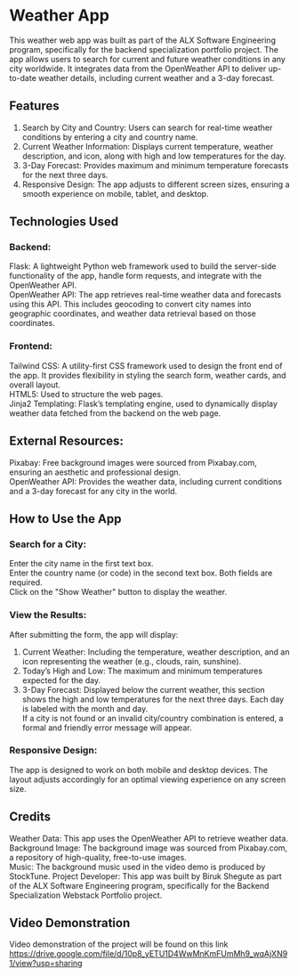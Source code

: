 # Weather App
This weather web app was built as part of the ALX Software Engineering program, specifically for the backend specialization portfolio project. The app allows users to search for current and future weather conditions in any city worldwide. It integrates data from the OpenWeather API to deliver up-to-date weather details, including current weather and a 3-day forecast.

## Features
1) Search by City and Country: Users can search for real-time weather conditions by entering a city and country name.
2) Current Weather Information: Displays current temperature, weather description, and icon, along with high and low temperatures for the day.
3) 3-Day Forecast: Provides maximum and minimum temperature forecasts for the next three days.
4) Responsive Design: The app adjusts to different screen sizes, ensuring a smooth experience on mobile, tablet, and desktop.

## Technologies Used
### Backend:
Flask: A lightweight Python web framework used to build the server-side functionality of the app, handle form requests, and integrate with the OpenWeather API. <br>
OpenWeather API: The app retrieves real-time weather data and forecasts using this API. This includes geocoding to convert city names into geographic coordinates, and weather data retrieval based on those coordinates.
### Frontend:
Tailwind CSS: A utility-first CSS framework used to design the front end of the app. It provides flexibility in styling the search form, weather cards, and overall layout. <br>
HTML5: Used to structure the web pages. <br>
Jinja2 Templating: Flask’s templating engine, used to dynamically display weather data fetched from the backend on the web page.

## External Resources:
Pixabay: Free background images were sourced from Pixabay.com, ensuring an aesthetic and professional design. <br>
OpenWeather API: Provides the weather data, including current conditions and a 3-day forecast for any city in the world.

## How to Use the App

### Search for a City:

Enter the city name in the first text box. <br>
Enter the country name (or code) in the second text box. Both fields are required.<br>
Click on the "Show Weather" button to display the weather.

### View the Results:

After submitting the form, the app will display:
1) Current Weather: Including the temperature, weather description, and an icon representing the weather (e.g., clouds, rain, sunshine).
2) Today’s High and Low: The maximum and minimum temperatures expected for the day.
3) 3-Day Forecast: Displayed below the current weather, this section shows the high and low temperatures for the next three days. Each day is labeled with the month and day. <br>
If a city is not found or an invalid city/country combination is entered, a formal and friendly error message will appear.

### Responsive Design:

The app is designed to work on both mobile and desktop devices. The layout adjusts accordingly for an optimal viewing experience on any screen size.

## Credits
Weather Data: This app uses the OpenWeather API to retrieve weather data. <br>
Background Image: The background image was sourced from Pixabay.com, a repository of high-quality, free-to-use images. <br>
Music: The background music used in the video demo is produced by StockTune.
Project Developer: This app was built by Biruk Shegute as part of the ALX Software Engineering program, specifically for the Backend Specialization Webstack Portfolio project.

## Video Demonstration

Video demonstration of the project will be found on this link https://drive.google.com/file/d/10p8_yETU1D4WwMnKmFUmMh9_wqAjXN91/view?usp=sharing
